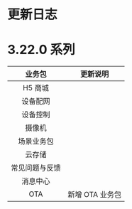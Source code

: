 # 更新日志

# 3.22.0 系列

| 业务包 | 更新说明 |
| :---: | :---: |
| H5 商城 |      |
| 设备配网 |  |
| 设备控制 |      |
| 摄像机 |      |
| 场景业务包 |      |
| 云存储 |      |
| 常见问题与反馈 |      |
| 消息中心 |      |
| OTA | 新增 OTA 业务包 |

